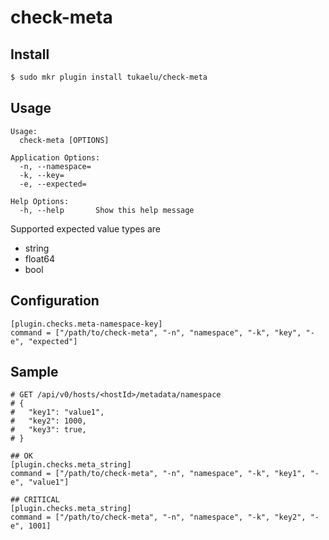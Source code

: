 # check-meta

## Install

```sh
$ sudo mkr plugin install tukaelu/check-meta
```

## Usage

```
Usage:
  check-meta [OPTIONS]

Application Options:
  -n, --namespace=
  -k, --key=
  -e, --expected=

Help Options:
  -h, --help       Show this help message
```

Supported expected value types are

- string
- float64
- bool

## Configuration

```
[plugin.checks.meta-namespace-key]
command = ["/path/to/check-meta", "-n", "namespace", "-k", "key", "-e", "expected"]
```

## Sample
```
# GET /api/v0/hosts/<hostId>/metadata/namespace
# {
#   "key1": "value1",
#   "key2": 1000,
#   "key3": true,
# }

## OK
[plugin.checks.meta_string]
command = ["/path/to/check-meta", "-n", "namespace", "-k", "key1", "-e", "value1"]

## CRITICAL
[plugin.checks.meta_string]
command = ["/path/to/check-meta", "-n", "namespace", "-k", "key2", "-e", 1001]
```